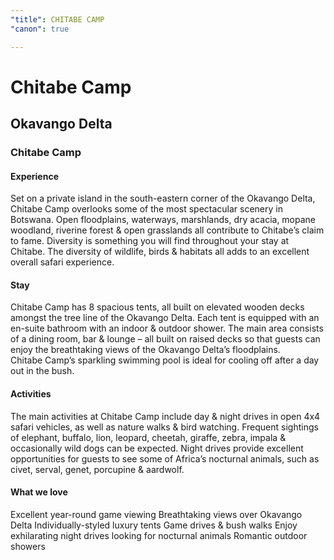 ```yaml
---
"title": CHITABE CAMP
"canon": true

---
```


# Chitabe Camp
## Okavango Delta
### Chitabe Camp

#### Experience
Set on a private island in the south-eastern corner of the Okavango Delta, Chitabe Camp overlooks some of the most spectacular scenery in Botswana.  Open floodplains, waterways, marshlands, dry acacia, mopane woodland, riverine forest &amp; open grasslands all contribute to Chitabe’s claim to fame.
Diversity is something you will find throughout your stay at Chitabe.  The diversity of wildlife, birds &amp; habitats all adds to an excellent overall safari experience.

#### Stay
Chitabe Camp has 8 spacious tents, all built on elevated wooden decks amongst the tree line of the Okavango Delta.  Each tent is equipped with an en-suite bathroom with an indoor &amp; outdoor shower.
The main area consists of a dining room, bar &amp; lounge – all built on raised decks so that guests can enjoy the breathtaking views of the Okavango Delta’s floodplains.  
Chitabe Camp’s sparkling swimming pool is ideal for cooling off after a day out in the bush.

#### Activities
The main activities at Chitabe Camp include day &amp; night drives in open 4x4 safari vehicles, as well as nature walks &amp; bird watching.  Frequent sightings of elephant, buffalo, lion, leopard, cheetah, giraffe, zebra, impala &amp; occasionally wild dogs can be expected.
Night drives provide excellent opportunities for guests to see some of Africa’s nocturnal animals, such as civet, serval, genet, porcupine &amp; aardwolf.


#### What we love
Excellent year-round game viewing
Breathtaking views over Okavango Delta
Individually-styled luxury tents
Game drives &amp; bush walks
Enjoy exhilarating night drives looking for nocturnal animals
Romantic outdoor showers